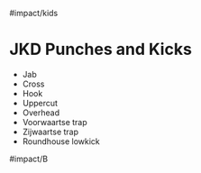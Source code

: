 #impact/kids 
# JKD Punches and Kicks
- Jab 
- Cross 
- Hook 
- Uppercut 
- Overhead 
- Voorwaartse trap 
- Zijwaartse trap 
- Roundhouse lowkick


#impact/B 